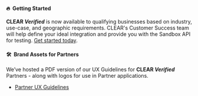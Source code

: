 #### 🔥&nbsp; Getting Started
**CLEAR _Verified_** is now available to qualifying businesses based on industry, use-case, and geographic requirements. CLEAR's Customer Success team will help define your ideal integration and provide you with the Sandbox API for testing. [Get started today](https://www.clearme.com/contact).

#### 🛠️&nbsp; Brand Assets for Partners
We’ve hosted a PDF version of our UX Guidelines for **CLEAR _Verified_** Partners - along with logos for use in Partner applications.
- [Partner UX Guidelines](https://github.com/clearverified/brand-assets-for-partners/blob/ff8ac912f77799ba27b20a0e3d331b78e955032a/CLEAR-Verified-Partner-UX-Guidelines.pdf)
